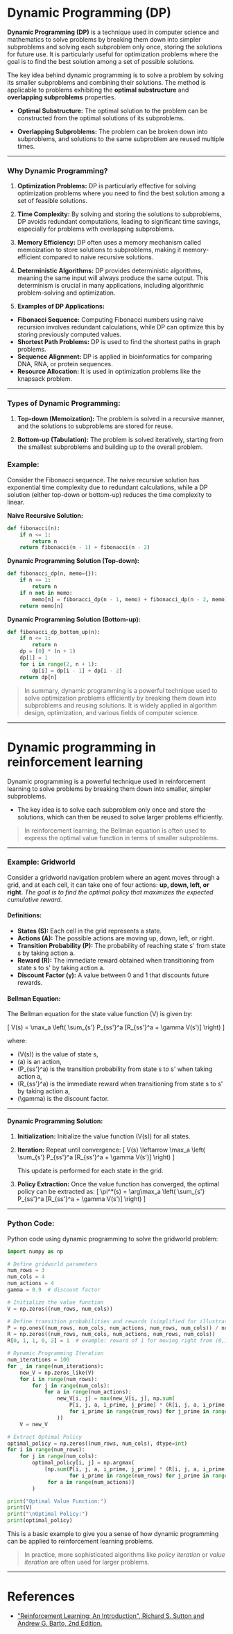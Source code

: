 # Dynamic Programming (DP)

**Dynamic Programming (DP)** is a technique used in computer science and mathematics to solve problems by breaking them down into simpler subproblems and solving each subproblem only once, storing the solutions for future use. It is particularly useful for optimization problems where the goal is to find the best solution among a set of possible solutions.

The key idea behind dynamic programming is to solve a problem by solving its smaller subproblems and combining their solutions. The method is applicable to problems exhibiting the **optimal substructure** and **overlapping subproblems** properties.

- **Optimal Substructure:** The optimal solution to the problem can be constructed from the optimal solutions of its subproblems.

- **Overlapping Subproblems:** The problem can be broken down into subproblems, and solutions to the same subproblem are reused multiple times.
---
### Why Dynamic Programming?

1. **Optimization Problems:** DP is particularly effective for solving optimization problems where you need to find the best solution among a set of feasible solutions.

2. **Time Complexity:** By solving and storing the solutions to subproblems, DP avoids redundant computations, leading to significant time savings, especially for problems with overlapping subproblems.

3. **Memory Efficiency:** DP often uses a memory mechanism called memoization to store solutions to subproblems, making it memory-efficient compared to naive recursive solutions.

4. **Deterministic Algorithms:** DP provides deterministic algorithms, meaning the same input will always produce the same output. This determinism is crucial in many applications, including algorithmic problem-solving and optimization.

5. **Examples of DP Applications:**
- **Fibonacci Sequence:** Computing Fibonacci numbers using naive recursion involves redundant calculations, while DP can optimize this by storing previously computed values.
- **Shortest Path Problems:** DP is used to find the shortest paths in graph problems.
- **Sequence Alignment:** DP is applied in bioinformatics for comparing DNA, RNA, or protein sequences.
- **Resource Allocation:** It is used in optimization problems like the knapsack problem.


---
### Types of Dynamic Programming:

1. **Top-down (Memoization):** The problem is solved in a recursive manner, and the solutions to subproblems are stored for reuse.

2. **Bottom-up (Tabulation):** The problem is solved iteratively, starting from the smallest subproblems and building up to the overall problem.

### Example:

Consider the Fibonacci sequence. The naive recursive solution has exponential time complexity due to redundant calculations, while a DP solution (either top-down or bottom-up) reduces the time complexity to linear.

**Naive Recursive Solution:**
```python
def fibonacci(n):
    if n <= 1:
        return n
    return fibonacci(n - 1) + fibonacci(n - 2)
```

**Dynamic Programming Solution (Top-down):**
```python
def fibonacci_dp(n, memo={}):
    if n <= 1:
        return n
    if n not in memo:
        memo[n] = fibonacci_dp(n - 1, memo) + fibonacci_dp(n - 2, memo)
    return memo[n]
```

**Dynamic Programming Solution (Bottom-up):**
```python
def fibonacci_dp_bottom_up(n):
    if n <= 1:
        return n
    dp = [0] * (n + 1)
    dp[1] = 1
    for i in range(2, n + 1):
        dp[i] = dp[i - 1] + dp[i - 2]
    return dp[n]
```

> In summary, dynamic programming is a powerful technique used to solve optimization problems efficiently by breaking them down into subproblems and reusing solutions. It is widely applied in algorithm design, optimization, and various fields of computer science.


---
# Dynamic programming in reinforcement learning 

Dynamic programming is a powerful technique used in reinforcement learning to solve problems by breaking them down into smaller, simpler subproblems. 

- The key idea is to solve each subproblem only once and store the solutions, which can then be reused to solve larger problems efficiently. 
> In reinforcement learning, the Bellman equation is often used to express the optimal value function in terms of smaller subproblems.

---
### Example: Gridworld
Consider a gridworld navigation problem where an agent moves through a grid, and at each cell, it can take one of four actions: **up, down, left, or right**. *The goal is to find the optimal policy that maximizes the expected cumulative reward.*

#### Definitions:
- **States (S):** Each cell in the grid represents a state.
- **Actions (A):** The possible actions are moving up, down, left, or right.
- **Transition Probability (P):** The probability of reaching state s' from state s by taking action a.
- **Reward (R):** The immediate reward obtained when transitioning from state s to s' by taking action a.
- **Discount Factor (γ):** A value between 0 and 1 that discounts future rewards.

#### Bellman Equation:
The Bellman equation for the state value function (V) is given by:

\[ V(s) = \max_a \left( \sum_{s'} P_{ss'}^a [R_{ss'}^a + \gamma V(s')] \right) \]

where:
- \(V(s)\) is the value of state s,
- \(a\) is an action,
- \(P_{ss'}^a\) is the transition probability from state s to s' when taking action a,
- \(R_{ss'}^a\) is the immediate reward when transitioning from state s to s' by taking action a,
- \(\gamma\) is the discount factor.


---


#### Dynamic Programming Solution:

1. **Initialization:**
   Initialize the value function \(V(s)\) for all states.

2. **Iteration:**
   Repeat until convergence:
   \[ V(s) \leftarrow \max_a \left( \sum_{s'} P_{ss'}^a [R_{ss'}^a + \gamma V(s')] \right) \]

   This update is performed for each state in the grid.

3. **Policy Extraction:**
   Once the value function has converged, the optimal policy can be extracted as:
   \[ \pi^*(s) = \arg\max_a \left( \sum_{s'} P_{ss'}^a [R_{ss'}^a + \gamma V(s')] \right) \]
---
### Python Code:

Python code using dynamic programming to solve the gridworld problem:

```python
import numpy as np

# Define gridworld parameters
num_rows = 3
num_cols = 4
num_actions = 4
gamma = 0.9  # discount factor

# Initialize the value function
V = np.zeros((num_rows, num_cols))

# Define transition probabilities and rewards (simplified for illustration)
P = np.ones((num_rows, num_cols, num_actions, num_rows, num_cols)) / num_actions
R = np.zeros((num_rows, num_cols, num_actions, num_rows, num_cols))
R[0, 1, 1, 0, 2] = 1  # example: reward of 1 for moving right from (0,1) to (0,2)

# Dynamic Programming Iteration
num_iterations = 100
for _ in range(num_iterations):
    new_V = np.zeros_like(V)
    for i in range(num_rows):
        for j in range(num_cols):
            for a in range(num_actions):
                new_V[i, j] = max(new_V[i, j], np.sum(
                    P[i, j, a, i_prime, j_prime] * (R[i, j, a, i_prime, j_prime] + gamma * V[i_prime, j_prime])
                    for i_prime in range(num_rows) for j_prime in range(num_cols)
                ))
    V = new_V

# Extract Optimal Policy
optimal_policy = np.zeros((num_rows, num_cols), dtype=int)
for i in range(num_rows):
    for j in range(num_cols):
        optimal_policy[i, j] = np.argmax(
            [np.sum(P[i, j, a, i_prime, j_prime] * (R[i, j, a, i_prime, j_prime] + gamma * V[i_prime, j_prime])
                    for i_prime in range(num_rows) for j_prime in range(num_cols)]
             for a in range(num_actions)]
        )

print("Optimal Value Function:")
print(V)
print("\nOptimal Policy:")
print(optimal_policy)
```

This is a basic example to give you a sense of how dynamic programming can be applied to reinforcement learning problems. 
> In practice, more sophisticated algorithms like *policy iteration* or *value iteration* are often used for larger problems.
---
# References

- ["Reinforcement Learning: An Introduction", Richard S. Sutton and Andrew G. Barto, 2nd Edition.](https://inst.eecs.berkeley.edu/~cs188/sp20/assets/files/SuttonBartoIPRLBook2ndEd.pdf)






